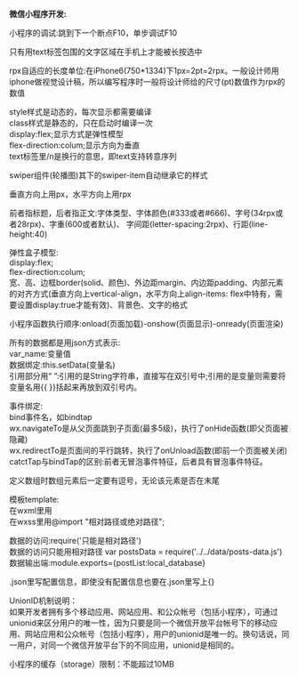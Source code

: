 **微信小程序开发:**

小程序的调试:跳到下一个断点F10，单步调试F10

只有用text标签包围的文字区域在手机上才能被长按选中

rpx自适应的长度单位:在iPhone6(750*1334)下1px=2pt=2rpx。一般设计师用iphone做视觉设计稿，所以编写程序时一般将设计师给的尺寸(pt)数值作为rpx的数值

style样式是动态的，每次显示都需要编译  
class样式是静态的，只在启动时编译一次  
display:flex;显示方式是弹性模型  
flex-direction:colum;显示方向为垂直  
text标签里/n是换行的意思，即text支持转意序列

swiper组件(轮播图)其下的swiper-item自动继承它的样式

垂直方向上用px，水平方向上用rpx

前者指标题，后者指正文:字体类型、字体颜色(#333或者#666)、字号(34rpx或者28rpx)、字重(600或者默认)、
字间距(letter-spacing:2rpx)、行距(line-height:40)

弹性盒子模型:  
display:flex;  
flex-direction:colum;  
宽、高、边框border(solid、颜色)、外边距margin、内边距padding、内部元素的对齐方式(垂直方向上vertical-align，水平方向上align-items:  flex中特有，需要设置display:true才能有效)、背景色、文字的格式

小程序函数执行顺序:onload(页面加载)-onshow(页面显示)-onready(页面渲染)

所有的数据都是用json方式表示:  
var_name:变量值  
数据绑定:this.setData(变量名)  
引用部分用“ ”:引用的是String字符串，直接写在双引号中;引用的是变量则需要将变量名用{{ }}括起来再放到双引号内。

事件绑定:  
bind事件名，如bindtap  
wx.navigateTo是从父页面跳到子页面(最多5级)，执行了onHide函数(即父页面被隐藏)  
wx.redirectTo是页面间的平行跳转，执行了onUnload函数(即前一个页面被关闭)  
catctTap与bindTap的区别:前者无冒泡事件特征，后者具有冒泡事件特征。

定义数组时数组元素后一定要有逗号，无论该元素是否在末尾

模板template:  
在wxml里用<import src="相对路径或绝对路径"/>  
在wxss里用@import "相对路径或绝对路径";

数据的访问:require('只能是相对路径')  
数据的访问只能用相对路径  var postsData = require('../../data/posts-data.js')  
数据输出端:module.exports={postList:local_database}

.json里写配置信息，即使没有配置信息也要在.json里写上{}

UnionID机制说明：  
如果开发者拥有多个移动应用、网站应用、和公众帐号（包括小程序），可通过unionid来区分用户的唯一性，因为只要是同一个微信开放平台帐号下的移动应用、网站应用和公众帐号（包括小程序），用户的unionid是唯一的。换句话说，同一用户，对同一个微信开放平台下的不同应用，unionid是相同的。

小程序的缓存（storage）限制：不能超过10MB
